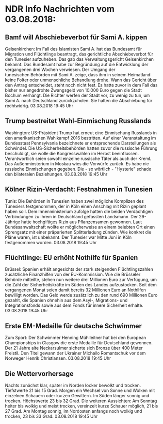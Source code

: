 # NDR Info Nachrichten vom 03.08.2018:


## Bamf will Abschiebeverbot für Sami A. kippen
Gelsenkirchen: Im Fall des Islamisten Sami A. hat das Bundesamt für Migration und Flüchtlinge beantragt, das gerichtliche Abschiebeverbot für den Tunesier aufzuheben. Das gab das Verwaltungsgericht Gelsenkirchen bekannt. Das Bundesamt habe zur Begründung auf die Entwicklung der vergangenen drei Wochen verwiesen. Der Umgang der tunesischen Behörden mit Sami A. zeige, dass ihm in seinem Heimatland keine Folter oder unmenschliche Behandlung drohe. Wann das Gericht über den Antrag entscheidet, steht noch nicht fest. Es hatte zuvor in dem Fall das bisher nur angedrohte Zwangsgeld von 10.000 Euro gegen die Stadt Bochum verhängt. Die Richter werfen der Stadt vor, zu wenig zu tun, um Sami A. nach Deutschland zurückzuholen. Sie halten die Abschiebung für rechtwidrig. 03.08.2018 19:45 Uhr 

## Trump bestreitet Wahl-Einmischung Russlands
Washington: US-Präsident Trump hat erneut eine Einmischung Russlands in den amerikanischen Wahlkampf 2016 bestritten. Auf einer Veranstaltung im Bundesstaat Pennsylvania bezeichnete er entsprechende Darstellungen als Schwindel. Die US-Sicherheitsbehörden hatten zuvor die russische Führung beschuldigt, sie wolle die Kongresswahlen im Herbst beeinflussen. Verantwortlich seien sowohl einzelne russische Täter als auch der Kreml. Das Außenminsterium in Moskau wies die Vorwürfe zurück. Es habe nie russische Einmischungen gegeben. Die - so wörtlich - "Hysterie" schade den bilateralen Beziehungen. 03.08.2018 19:45 Uhr 

## Kölner Rizin-Verdacht: Festnahmen in Tunesien
Tunis: Die Behörden in Tunesien haben zwei mögliche Komplizen des Tunesiers festgenommen, der in Köln einen Anschlag mit Rizin geplant haben soll. Dem Innenministerium zufolge hatten die beiden Verdächtigen Verbindungen zu ihrem in Deutschland gefassten Landsmann. Der 29-Jährige hatte hochgiftiges Rizin aus Pflanzensamen gewonnen. Laut Bundesanwaltschaft wollte er möglicherweise an einem belebten Ort einen Sprengsatz mit einer präparierten Splitterladung zünden. Wie konkret die Pläne waren, ist unbekannt. Der Tunesier war Mitte Juni in Köln festgenommen worden. 03.08.2018 19:45 Uhr 

## Flüchtlinge: EU erhöht Nothilfe für Spanien
Brüssel: 	Spanien erhält angesichts der stark steigenden Flüchtlingszahlen zusätzliche Finanzhilfen von der EU-Kommission. Wie die Brüsseler Behörde mitteilte, stehen nun weitere drei Millionen Euro zur Verfügung, um die Zahl der  Sicherheitskräfte im Süden des Landes aufzustocken. Seit dem vergangenen Monat seien damit bereits 32 Millionen Euro an Nothilfen bewilligt worden. Das Geld werde zusätzlich zu den rund 690 Millionen Euro gezahlt, die Spanien ohnehin aus dem Asyl-, Migrations- und Integrationsfonds sowie aus dem Fonds für innere Sicherheit erhalte. 03.08.2018 19:45 Uhr 

## Erste EM-Medaille für deutsche Schwimmer
Zum Sport: Der Schwimmer Henning Mühlleitner hat bei den European Championships in Glasgow die erste Medaille für Deutschland gewonnen. Der 21 Jahre alte Neckarsulmer sicherte sich Bronze über 400 Meter Freistil. Den Titel gewann der Ukrainer Michailo Romantschuk vor dem Norweger Henrik Christiansen. 03.08.2018 19:45 Uhr 

## Die Wettervorhersage
Nachts zunächst klar, später im Norden locker bewölkt und trocken. Tiefstwerte 21 bis 15 Grad. Morgen ein Wechsel von Sonne und Wolken mit einzelnen Schauern oder kurzen Gewittern. Im Süden länger sonnig und trocken. Höchstwerte 23 bis 32 Grad. Die weiteren Aussichten: Am Sonntag heiter bis wolkig und meist trocken, vereinzelt kurze Schauer möglich, 21 bis 27 Grad. Am Montag sonnig, im Nordosten anfangs noch wolkig und trocken, 23 bis 33 Grad. 03.08.2018 19:45 Uhr 
